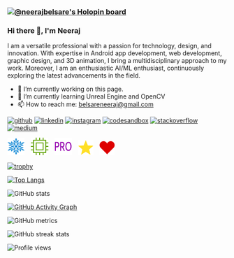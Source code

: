 ### [![@neerajbelsare's Holopin board](https://holopin.me/neerajbelsare)](https://holopin.io/@neerajbelsare)

### Hi there 👋, I'm Neeraj
I am a versatile professional with a passion for technology, design, and innovation. With expertise in Android app development, web development, graphic design, and 3D animation, I bring a multidisciplinary approach to my work. Moreover, I am an enthusiastic AI/ML enthusiast, continuously exploring the latest advancements in the field. 

- 🔭 I’m currently working on this page. 
- 🌱 I’m currently learning Unreal Engine and OpenCV 
- 📫 How to reach me: belsareneeraj@gmail.com 


[<img src='https://cdn.jsdelivr.net/npm/simple-icons@3.0.1/icons/github.svg' alt='github' height='40'>](https://github.com/neerajbelsare)  [<img src='https://cdn.jsdelivr.net/npm/simple-icons@3.0.1/icons/linkedin.svg' alt='linkedin' height='40'>](https://www.linkedin.com/in/neerajbelsare/)  [<img src='https://cdn.jsdelivr.net/npm/simple-icons@3.0.1/icons/instagram.svg' alt='instagram' height='40'>](https://www.instagram.com/neerajbelsare/)  [<img src='https://cdn.jsdelivr.net/npm/simple-icons@3.0.1/icons/codesandbox.svg' alt='codesandbox' height='40'>](https://codesandbox.io/u/neerajbelsare6)  [<img src='https://cdn.jsdelivr.net/npm/simple-icons@3.0.1/icons/stackoverflow.svg' alt='stackoverflow' height='40'>](https://stackoverflow.com/users/16149367)  [<img src='https://cdn.jsdelivr.net/npm/simple-icons@3.0.1/icons/medium.svg' alt='medium' height='40'>](https://medium.com/@neerajbelsare)  

<a href='https://archiveprogram.github.com/'><img src='https://raw.githubusercontent.com/acervenky/animated-github-badges/master/assets/acbadge.gif' width='40' height='40'></a> <a href='https://docs.github.com/en/developers'><img src='https://raw.githubusercontent.com/acervenky/animated-github-badges/master/assets/devbadge.gif' width='40' height='40'></a> <a href='https://github.com/pricing'><img src='https://raw.githubusercontent.com/acervenky/animated-github-badges/master/assets/pro.gif' width='40' height='40'></a> <a href='https://stars.github.com/'><img src='https://raw.githubusercontent.com/acervenky/animated-github-badges/master/assets/starbadge.gif' width='35' height='35'></a> <a href='https://docs.github.com/en/github/supporting-the-open-source-community-with-github-sponsors'><img src='https://raw.githubusercontent.com/acervenky/animated-github-badges/master/assets/sponsorbadge.gif' width='35' height='35'></a> 

[![trophy](https://github-profile-trophy.vercel.app/?username=neerajbelsare&theme=onedark)](https://github.com/ryo-ma/github-profile-trophy)

[![Top Langs](https://github-readme-stats.vercel.app/api/top-langs/?username=neerajbelsare&theme=react)](https://github.com/anuraghazra/github-readme-stats)

![GitHub stats](https://github-readme-stats.vercel.app/api?username=neerajbelsare&show_icons=true&count_private=true&theme=react)  

[![GitHub Activity Graph](https://github-readme-activity-graph.vercel.app/graph?username=neerajbelsare&theme=react)](https://github.com/neerajbelsare/github-readme-activity-graph)

![GitHub metrics](https://metrics.lecoq.io/neerajbelsare)  

![GitHub streak stats](https://streak-stats.demolab.com/?user=neerajbelsare&theme=react)  

![Profile views](https://komarev.com/ghpvc/?username=neerajbelsare)  
